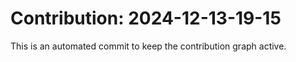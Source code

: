 # Contribution: 2024-12-13-19-15
This is an automated commit to keep the contribution graph active.
